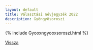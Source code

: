 ```yaml
---
layout: default
title: Választási névjegyzék 2022
description: Gyöngyösoroszi
---
```


{% include Gyooxngyooxsoroszi.html %}

[Vissza](./)